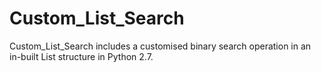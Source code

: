 # Custom_List_Search
Custom_List_Search includes a customised binary search operation in an in-built List structure in Python 2.7.  
